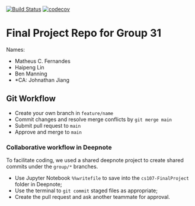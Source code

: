 [![Build Status](https://travis-ci.com/dist-computing/cs107-FinalProject.svg?token=psyyZA7ALxqWvs9wtjPk&branch=main)](https://travis-ci.com/dist-computing/cs107-FinalProject)
[![codecov](https://codecov.io/gh/dist-computing/cs107-FinalProject/branch/main/graph/badge.svg?token=LGYNF0ZSMA)](https://codecov.io/gh/dist-computing/cs107-FinalProject)
# Final Project Repo for Group 31

Names:
* Matheus C. Fernandes
* Haipeng Lin
* Ben Manning
* *CA: Johnathan Jiang

## Git Workflow
* Create your own branch in `feature/name`
* Commit changes and resolve merge conflicts by `git merge main`
* Submit pull request to `main`
* Approve and merge to `main` 

### Collaborative workflow in Deepnote
To facilitate coding, we used a shared deepnote project to create shared commits under the `group/*` branches.

* Use Jupyter Notebook `%%writefile` to save into the `cs107-FinalProject` folder in Deepnote;
* Use the terminal to `git commit` staged files as appropriate;
* Create the pull request and ask another teammate for approval.